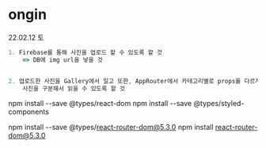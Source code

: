 # ongin

22.02.12 토
```js
1. Firebase를 통해 사진을 업로드 할 수 있도록 할 것
    => DB에 img url을 넣을 것


2. 업로드한 사진을 Gallery에서 일고 또한, AppRouter에서 카테고리별로 props를 다르게 줘서
    사진을 구분해서 읽을 수 있도록 할 것
```

npm install --save @types/react-dom
npm install --save @types/styled-components

npm install --save @types/react-router-dom@5.3.0
npm install react-router-dom@5.3.0